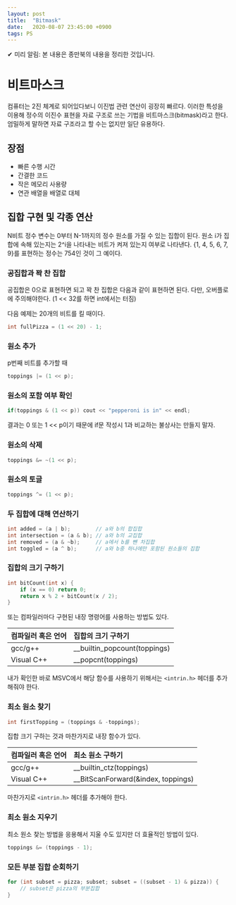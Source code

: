```yaml
---
layout: post
title:  "Bitmask"
date:   2020-08-07 23:45:00 +0900
tags: PS
---
```

✔ 미리 알림: 본 내용은 종만북의 내용을 정리한 것입니다.

# 비트마스크

컴퓨터는 2진 체계로 되어있다보니 이진법 관련 연산이 굉장히 빠르다. 이러한 특성을 이용해 정수의 이진수 표현을 자료 구조로 쓰는 기법을 비트마스크(bitmask)라고 한다. 엄밀하게 말하면 자료 구조라고 할 수는 없지만 일단 유용하다.

## 장점

* 빠른 수행 시간
* 간결한 코드
* 작은 메모리 사용량
* 연관 배열을 배열로 대체

## 집합 구현 및 각종 연산

N비트 정수 변수는 0부터 N-1까지의 정수 원소를 가질 수 있는 집합이 된다. 원소 i가 집합에 속해 있는지는 2^i을 나타내는 비트가 켜져 있는지 여부로 나타낸다. {1, 4, 5, 6, 7, 9}를 표현하는 정수는 754인 것이 그 예이다.

### 공집합과 꽉 찬 집합

공집합은 0으로 표현하면 되고 꽉 찬 집합은 다음과 같이 표현하면 된다. 다만, 오버플로에 주의해야한다. (1 << 32를 하면 int에서는 터짐)

다음 예제는 20개의 비트를 킬 때이다.
```cpp
int fullPizza = (1 << 20) - 1;
```

### 원소 추가

p번째 비트를 추가할 때
```c++
toppings |= (1 << p);
```

### 원소의 포함 여부 확인

```c++
if(toppings & (1 << p)) cout << "pepperoni is in" << endl;
```

결과는 0 또는 1 << p이기 때문에 if문 작성시 1과 비교하는 불상사는 만들지 말자.

### 원소의 삭제

```c++
toppings &= ~(1 << p);
```

### 원소의 토글

```c++
toppings ^= (1 << p);
```

### 두 집합에 대해 연산하기

```c++
int added = (a | b);        // a와 b의 합집합
int intersection = (a & b); // a와 b의 교집합
int removed = (a & ~b);     // a에서 b를 뺀 차집합
int toggled = (a ^ b);      // a와 b중 하나에만 포함된 원소들의 집합
```

### 집합의 크기 구하기

```c++
int bitCount(int x) {
    if (x == 0) return 0;
    return x % 2 + bitCount(x / 2);
}
```

또는 컴파일러마다 구현된 내장 명령어를 사용하는 방법도 있다.

| 컴파일러 혹은 언어 | 집합의 크기 구하기 |
| :--- | :--- |
| gcc/g++ | __builtin_popcount(toppings) |
| Visual C++ | __popcnt(toppings) |

내가 확인한 바로 MSVC에서 해당 함수를 사용하기 위해서는 `<intrin.h>` 헤더를 추가해줘야 한다.

### 최소 원소 찾기

```c++
int firstTopping = (toppings & -toppings);
```

집합 크기 구하는 것과 마찬가지로 내장 함수가 있다.

| 컴파일러 혹은 언어 | 최소 원소 구하기 |
| :--- | :--- |
| gcc/g++ | __builtin_ctz(toppings) |
| Visual C++ | __BitScanForward(&index, toppings) |

마찬가지로 `<intrin.h>` 헤더를 추가해야 한다.

### 최소 원소 지우기

최소 원소 찾는 방법을 응용해서 지울 수도 있지만 더 효율적인 방법이 있다.

```c++
toppings &= (toppings - 1);
```

### 모든 부분 집합 순회하기

```c++
for (int subset = pizza; subset; subset = ((subset - 1) & pizza)) {
    // subset은 pizza의 부분집합
}
```

